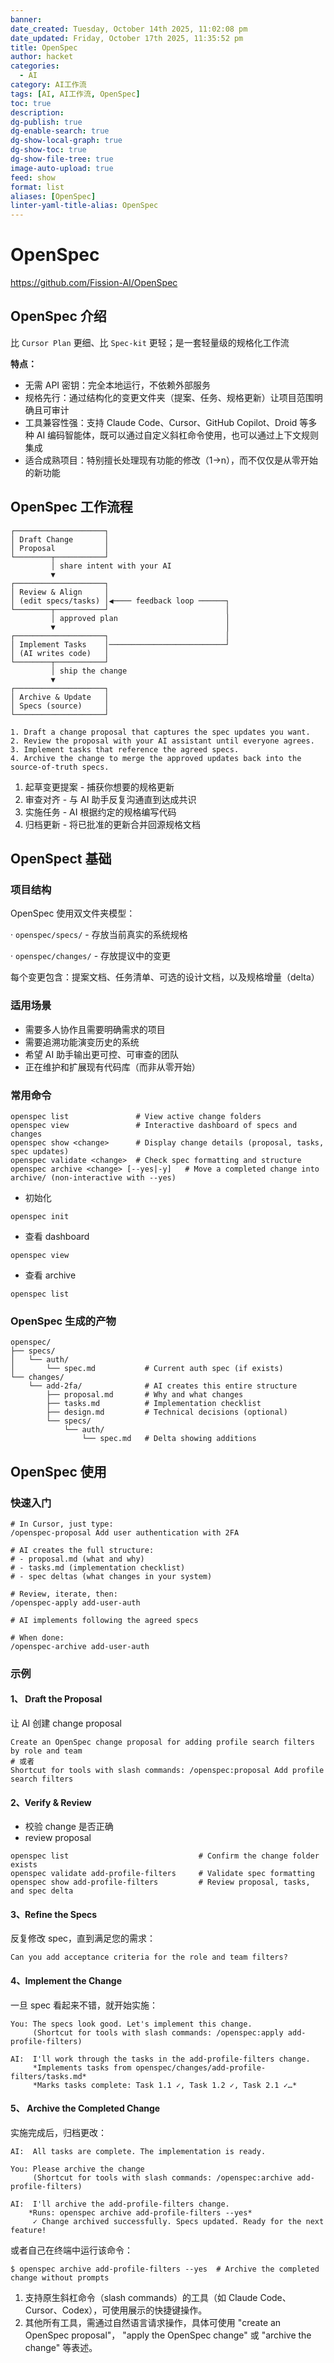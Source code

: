 ```yaml
---
banner:
date_created: Tuesday, October 14th 2025, 11:02:08 pm
date_updated: Friday, October 17th 2025, 11:35:52 pm
title: OpenSpec
author: hacket
categories:
  - AI
category: AI工作流
tags: [AI, AI工作流, OpenSpec]
toc: true
description:
dg-publish: true
dg-enable-search: true
dg-show-local-graph: true
dg-show-toc: true
dg-show-file-tree: true
image-auto-upload: true
feed: show
format: list
aliases: [OpenSpec]
linter-yaml-title-alias: OpenSpec
---
```


# OpenSpec

<https://github.com/Fission-AI/OpenSpec>

## OpenSpec 介绍

比 `Cursor Plan` 更细、比 `Spec-kit` 更轻；是一套轻量级的规格化工作流

**特点：**
- 无需 API 密钥：完全本地运行，不依赖外部服务
- 规格先行：通过结构化的变更文件夹（提案、任务、规格更新）让项目范围明确且可审计
- 工具兼容性强：支持 Claude Code、Cursor、GitHub Copilot、Droid 等多种 AI 编码智能体，既可以通过自定义斜杠命令使用，也可以通过上下文规则集成
- 适合成熟项目：特别擅长处理现有功能的修改（1→n），而不仅仅是从零开始的新功能

## OpenSpec 工作流程

```
┌────────────────────┐
│ Draft Change       │
│ Proposal           │
└────────┬───────────┘
         │ share intent with your AI
         ▼
┌────────────────────┐
│ Review & Align     │
│ (edit specs/tasks) │◀──── feedback loop ──────┐
└────────┬───────────┘                          │
         │ approved plan                        │
         ▼                                      │
┌────────────────────┐                          │
│ Implement Tasks    │──────────────────────────┘
│ (AI writes code)   │
└────────┬───────────┘
         │ ship the change
         ▼
┌────────────────────┐
│ Archive & Update   │
│ Specs (source)     │
└────────────────────┘

1. Draft a change proposal that captures the spec updates you want.
2. Review the proposal with your AI assistant until everyone agrees.
3. Implement tasks that reference the agreed specs.
4. Archive the change to merge the approved updates back into the source-of-truth specs.
```

1. 起草变更提案 - 捕获你想要的规格更新
2. 审查对齐 - 与 AI 助手反复沟通直到达成共识
3. 实施任务 - AI 根据约定的规格编写代码
4. 归档更新 - 将已批准的更新合并回源规格文档

## OpenSpect 基础

### 项目结构

OpenSpec 使用双文件夹模型：

· `openspec/specs/` - 存放当前真实的系统规格

· `openspec/changes/` - 存放提议中的变更

每个变更包含：提案文档、任务清单、可选的设计文档，以及规格增量（delta）

### 适用场景

- 需要多人协作且需要明确需求的项目
- 需要追溯功能演变历史的系统
- 希望 AI 助手输出更可控、可审查的团队
- 正在维护和扩展现有代码库（而非从零开始）

### 常用命令

```shell
openspec list               # View active change folders
openspec view               # Interactive dashboard of specs and changes
openspec show <change>      # Display change details (proposal, tasks, spec updates)
openspec validate <change>  # Check spec formatting and structure
openspec archive <change> [--yes|-y]   # Move a completed change into archive/ (non-interactive with --yes)
```

- 初始化

```shell
openspec init
```

- 查看 dashboard

```shell
openspec view
```

- 查看 archive

```shell
openspec list
```

### OpenSpec 生成的产物

```shell
openspec/
├── specs/
│   └── auth/
│       └── spec.md           # Current auth spec (if exists)
└── changes/
    └── add-2fa/              # AI creates this entire structure
        ├── proposal.md       # Why and what changes
        ├── tasks.md          # Implementation checklist
        ├── design.md         # Technical decisions (optional)
        └── specs/
            └── auth/
                └── spec.md   # Delta showing additions
```

## OpenSpec 使用

### 快速入门

```shell
# In Cursor, just type:
/openspec-proposal Add user authentication with 2FA

# AI creates the full structure:
# - proposal.md (what and why)
# - tasks.md (implementation checklist)  
# - spec deltas (what changes in your system)

# Review, iterate, then:
/openspec-apply add-user-auth

# AI implements following the agreed specs

# When done:
/openspec-archive add-user-auth
```

### 示例

#### 1、 Draft the Proposal

让 AI 创建 change proposal

```shell
Create an OpenSpec change proposal for adding profile search filters by role and team
# 或者
Shortcut for tools with slash commands: /openspec:proposal Add profile search filters
```

#### 2、Verify & Review

- 校验 change 是否正确
- review proposal

```shell
openspec list                             # Confirm the change folder exists
openspec validate add-profile-filters     # Validate spec formatting
openspec show add-profile-filters         # Review proposal, tasks, and spec delta
```

#### 3、Refine the Specs

反复修改 spec，直到满足您的需求：

```shell
Can you add acceptance criteria for the role and team filters?
```

#### 4、Implement the Change

一旦 spec 看起来不错，就开始实施：

```shell
You: The specs look good. Let's implement this change.
     (Shortcut for tools with slash commands: /openspec:apply add-profile-filters)

AI:  I'll work through the tasks in the add-profile-filters change.
     *Implements tasks from openspec/changes/add-profile-filters/tasks.md*
     *Marks tasks complete: Task 1.1 ✓, Task 1.2 ✓, Task 2.1 ✓…*
```

#### 5、 Archive the Completed Change

实施完成后，归档更改：

```shell
AI:  All tasks are complete. The implementation is ready.

You: Please archive the change
     (Shortcut for tools with slash commands: /openspec:archive add-profile-filters)

AI:  I'll archive the add-profile-filters change.
    *Runs: openspec archive add-profile-filters --yes*
     ✓ Change archived successfully. Specs updated. Ready for the next feature!
```

或者自己在终端中运行该命令：

```shell
$ openspec archive add-profile-filters --yes  # Archive the completed change without prompts
```

1. 支持原生斜杠命令（slash commands）的工具（如 Claude Code、Cursor、Codex），可使用展示的快捷键操作。
2. 其他所有工具，需通过自然语言请求操作，具体可使用 "create an OpenSpec proposal"， "apply the OpenSpec change" 或 "archive the change" 等表述。
